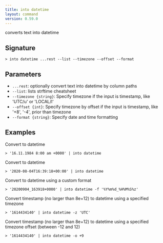 ```yaml
---
title: into datetime
layout: command
version: 0.59.0
---
```


converts text into datetime

## Signature

```> into datetime ...rest --list --timezone --offset --format```

## Parameters

 -  `...rest`: optionally convert text into datetime by column paths
 -  `--list`: lists strftime cheatsheet
 -  `--timezone {string}`: Specify timezone if the input is timestamp, like 'UTC/u' or 'LOCAL/l'
 -  `--offset {int}`: Specify timezone by offset if the input is timestamp, like '+8', '-4', prior than timezone
 -  `--format {string}`: Specify date and time formatting

## Examples

Convert to datetime
```shell
> '16.11.1984 8:00 am +0000' | into datetime
```

Convert to datetime
```shell
> '2020-08-04T16:39:18+00:00' | into datetime
```

Convert to datetime using a custom format
```shell
> '20200904_163918+0000' | into datetime -f '%Y%m%d_%H%M%S%z'
```

Convert timestamp (no larger than 8e+12) to datetime using a specified timezone
```shell
> '1614434140' | into datetime -z 'UTC'
```

Convert timestamp (no larger than 8e+12) to datetime using a specified timezone offset (between -12 and 12)
```shell
> '1614434140' | into datetime -o +9
```

